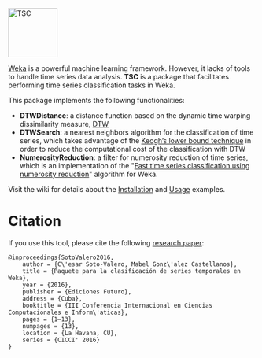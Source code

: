 <img src="https://cesarsotovalero.github.io/img/logos/TS-Classification_logo.svg" height="100px"  alt="TSC"/>

[Weka](https://www.cs.waikato.ac.nz/ml/weka) is a powerful machine learning framework. However, it lacks of tools to handle time series data analysis. **TSC** is a package that facilitates performing time series classification tasks in Weka. 

This package implements the following functionalities: 

- **DTWDistance**: a distance function based on the dynamic time warping dissimilarity measure, [DTW](https://en.wikipedia.org/wiki/Dynamic_time_warping) 
- **DTWSearch**: a nearest neighbors algorithm for the classification of time series, which takes advantage of the [Keogh’s lower bound technique](https://www.cs.ucr.edu/~eamonn/LB_Keogh.htm) in order to reduce the computational cost of the classification with DTW
- **NumerosityReduction**: a filter for numerosity reduction of time series, which is an implementation of the "[Fast time series classification using numerosity reduction](https://dl.acm.org/doi/10.1145/1143844.1143974)" algorithm for Weka.


Visit the wiki for details about the [Installation](https://github.com/cesarsotovalero/timeSeriesClassification/wiki/Installation) and [Usage](https://github.com/cesarsotovalero/timeSeriesClassification/wiki/Usage) examples.

# Citation

If you use this tool, please cite the following [research paper](https://www.researchgate.net/publication/290379731_Paquete_para_la_clasificacion_de_series_temporales_en_Weka):

```
@inproceedings{SotoValero2016,
    author = {C\'esar Soto-Valero, Mabel Gonz\'alez Castellanos},
    title = {Paquete para la clasificación de series temporales en Weka},
    year = {2016},
    publisher = {Ediciones Futuro},
    address = {Cuba},
    booktitle = {III Conferencia Internacional en Ciencias Computacionales e Inform\'aticas},
    pages = {1–13},
    numpages = {13},
    location = {La Havana, CU},
    series = {CICCI' 2016}
}
```
